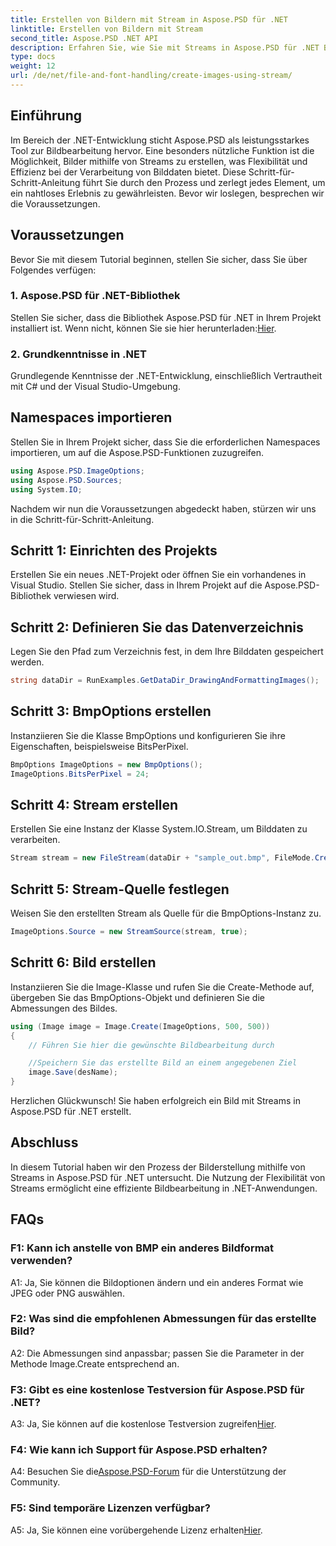 ```yaml
---
title: Erstellen von Bildern mit Stream in Aspose.PSD für .NET
linktitle: Erstellen von Bildern mit Stream
second_title: Aspose.PSD .NET API
description: Erfahren Sie, wie Sie mit Streams in Aspose.PSD für .NET Bilder erstellen. Folgen Sie unserer Schritt-für-Schritt-Anleitung zur effizienten Bildbearbeitung.
type: docs
weight: 12
url: /de/net/file-and-font-handling/create-images-using-stream/
---
```

## Einführung

Im Bereich der .NET-Entwicklung sticht Aspose.PSD als leistungsstarkes Tool zur Bildbearbeitung hervor. Eine besonders nützliche Funktion ist die Möglichkeit, Bilder mithilfe von Streams zu erstellen, was Flexibilität und Effizienz bei der Verarbeitung von Bilddaten bietet. Diese Schritt-für-Schritt-Anleitung führt Sie durch den Prozess und zerlegt jedes Element, um ein nahtloses Erlebnis zu gewährleisten. Bevor wir loslegen, besprechen wir die Voraussetzungen.

## Voraussetzungen

Bevor Sie mit diesem Tutorial beginnen, stellen Sie sicher, dass Sie über Folgendes verfügen:

### 1. Aspose.PSD für .NET-Bibliothek
 Stellen Sie sicher, dass die Bibliothek Aspose.PSD für .NET in Ihrem Projekt installiert ist. Wenn nicht, können Sie sie hier herunterladen:[Hier](https://releases.aspose.com/psd/net/).

### 2. Grundkenntnisse in .NET
Grundlegende Kenntnisse der .NET-Entwicklung, einschließlich Vertrautheit mit C# und der Visual Studio-Umgebung.

## Namespaces importieren

Stellen Sie in Ihrem Projekt sicher, dass Sie die erforderlichen Namespaces importieren, um auf die Aspose.PSD-Funktionen zuzugreifen.

```csharp
using Aspose.PSD.ImageOptions;
using Aspose.PSD.Sources;
using System.IO;
```

Nachdem wir nun die Voraussetzungen abgedeckt haben, stürzen wir uns in die Schritt-für-Schritt-Anleitung.

## Schritt 1: Einrichten des Projekts

Erstellen Sie ein neues .NET-Projekt oder öffnen Sie ein vorhandenes in Visual Studio. Stellen Sie sicher, dass in Ihrem Projekt auf die Aspose.PSD-Bibliothek verwiesen wird.

## Schritt 2: Definieren Sie das Datenverzeichnis

Legen Sie den Pfad zum Verzeichnis fest, in dem Ihre Bilddaten gespeichert werden.

```csharp
string dataDir = RunExamples.GetDataDir_DrawingAndFormattingImages();
```

## Schritt 3: BmpOptions erstellen

Instanziieren Sie die Klasse BmpOptions und konfigurieren Sie ihre Eigenschaften, beispielsweise BitsPerPixel.

```csharp
BmpOptions ImageOptions = new BmpOptions();
ImageOptions.BitsPerPixel = 24;
```

## Schritt 4: Stream erstellen

Erstellen Sie eine Instanz der Klasse System.IO.Stream, um Bilddaten zu verarbeiten.

```csharp
Stream stream = new FileStream(dataDir + "sample_out.bmp", FileMode.Create);
```

## Schritt 5: Stream-Quelle festlegen

Weisen Sie den erstellten Stream als Quelle für die BmpOptions-Instanz zu.

```csharp
ImageOptions.Source = new StreamSource(stream, true);
```

## Schritt 6: Bild erstellen

Instanziieren Sie die Image-Klasse und rufen Sie die Create-Methode auf, übergeben Sie das BmpOptions-Objekt und definieren Sie die Abmessungen des Bildes.

```csharp
using (Image image = Image.Create(ImageOptions, 500, 500))
{
    // Führen Sie hier die gewünschte Bildbearbeitung durch

    //Speichern Sie das erstellte Bild an einem angegebenen Ziel
    image.Save(desName);
}
```

Herzlichen Glückwunsch! Sie haben erfolgreich ein Bild mit Streams in Aspose.PSD für .NET erstellt.

## Abschluss

In diesem Tutorial haben wir den Prozess der Bilderstellung mithilfe von Streams in Aspose.PSD für .NET untersucht. Die Nutzung der Flexibilität von Streams ermöglicht eine effiziente Bildbearbeitung in .NET-Anwendungen.

## FAQs

### F1: Kann ich anstelle von BMP ein anderes Bildformat verwenden?

A1: Ja, Sie können die Bildoptionen ändern und ein anderes Format wie JPEG oder PNG auswählen.

### F2: Was sind die empfohlenen Abmessungen für das erstellte Bild?

A2: Die Abmessungen sind anpassbar; passen Sie die Parameter in der Methode Image.Create entsprechend an.

### F3: Gibt es eine kostenlose Testversion für Aspose.PSD für .NET?

 A3: Ja, Sie können auf die kostenlose Testversion zugreifen[Hier](https://releases.aspose.com/).

### F4: Wie kann ich Support für Aspose.PSD erhalten?

 A4: Besuchen Sie die[Aspose.PSD-Forum](https://forum.aspose.com/c/psd/34) für die Unterstützung der Community.

### F5: Sind temporäre Lizenzen verfügbar?

 A5: Ja, Sie können eine vorübergehende Lizenz erhalten[Hier](https://purchase.aspose.com/temporary-license/).